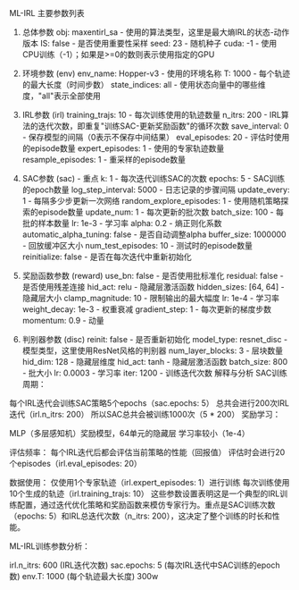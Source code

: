 ML-IRL 主要参数列表
1. 总体参数
obj: maxentirl_sa - 使用的算法类型，这里是最大熵IRL的状态-动作版本
IS: false - 是否使用重要性采样
seed: 23 - 随机种子
cuda: -1 - 使用CPU训练（-1）；如果是>=0的数则表示使用指定的GPU

2. 环境参数 (env)
env_name: Hopper-v3 - 使用的环境名称
T: 1000 - 每个轨迹的最大长度（时间步数）
state_indices: all - 使用状态向量中的哪些维度，"all"表示全部使用

3. IRL参数 (irl)
training_trajs: 10 - 每次训练使用的轨迹数量
n_itrs: 200 - IRL算法的迭代次数，即重复"训练SAC-更新奖励函数"的循环次数
save_interval: 0 - 保存模型的间隔（0表示不保存中间结果）
eval_episodes: 20 - 评估时使用的episode数量
expert_episodes: 1 - 使用的专家轨迹数量
resample_episodes: 1 - 重采样的episode数量

4. SAC参数 (sac) - 重点
k: 1 - 每次迭代训练SAC的次数
epochs: 5 - SAC训练的epoch数量
log_step_interval: 5000 - 日志记录的步骤间隔
update_every: 1 - 每隔多少步更新一次网络
random_explore_episodes: 1 - 使用随机策略探索的episode数量
update_num: 1 - 每次更新的批次数
batch_size: 100 - 每批的样本数量
lr: 1e-3 - 学习率
alpha: 0.2 - 熵正则化系数
automatic_alpha_tuning: false - 是否自动调整alpha
buffer_size: 1000000 - 回放缓冲区大小
num_test_episodes: 10 - 测试时的episode数量
reinitialize: false - 是否在每次迭代中重新初始化

5. 奖励函数参数 (reward)
use_bn: false - 是否使用批标准化
residual: false - 是否使用残差连接
hid_act: relu - 隐藏层激活函数
hidden_sizes: [64, 64] - 隐藏层大小
clamp_magnitude: 10 - 限制输出的最大幅度
lr: 1e-4 - 学习率
weight_decay: 1e-3 - 权重衰减
gradient_step: 1 - 每次更新的梯度步数
momentum: 0.9 - 动量

6. 判别器参数 (disc)
reinit: false - 是否重新初始化
model_type: resnet_disc - 模型类型，这里使用ResNet风格的判别器
num_layer_blocks: 3 - 层块数量
hid_dim: 128 - 隐藏层维度
hid_act: tanh - 隐藏层激活函数
batch_size: 800 - 批大小
lr: 0.0003 - 学习率
iter: 1200 - 训练迭代次数
解释与分析
SAC训练周期：

每个IRL迭代会训练SAC策略5个epochs（sac.epochs: 5）
总共会进行200次IRL迭代（irl.n_itrs: 200）
所以SAC总共会被训练1000次（5 * 200）
奖励学习：

MLP（多层感知机）奖励模型，64单元的隐藏层
学习率较小（1e-4）

评估频率：
每个IRL迭代后都会评估当前策略的性能（回报值）
评估时会进行20个episodes（irl.eval_episodes: 20）

数据使用：
仅使用1个专家轨迹（irl.expert_episodes: 1）进行训练
每次训练使用10个生成的轨迹（irl.training_trajs: 10）
这些参数设置表明这是一个典型的IRL训练配置，通过迭代优化策略和奖励函数来模仿专家行为。重点是SAC训练次数（epochs: 5）和IRL总迭代次数（n_itrs: 200），这决定了整个训练的时长和性能。


ML-IRL训练参数分析：

irl.n_itrs: 600 (IRL迭代次数)
sac.epochs: 5 (每次IRL迭代中SAC训练的epoch数)
env.T: 1000 (每个轨迹最大长度)
300w